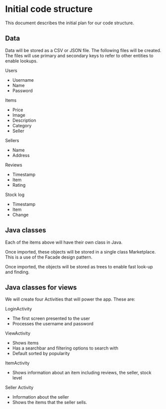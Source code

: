 # Initial code structure

This document describes the initial plan for our code structure.

## Data

Data will be stored as a CSV or JSON file. The following files will be created. The files will use primary and secondary keys to refer to other entities to enable lookups.

Users
- Username
- Name
- Password

Items
- Price
- Image
- Description
- Category
- Seller

Sellers
- Name
- Address

Reviews
- Timestamp
- Item
- Rating

Stock log
- Timestamp
- Item
- Change

## Java classes
Each of the items above will have their own class in Java. 

Once imported, these objects will be stored in a single class Marketplace. This is a use of the Facade design pattern.

Once imported, the objects will be stored as trees to enable fast look-up and finding.

## Java classes for views

We will create four Activities that will power the app. These are:

LoginActivity
- The first screen presented to the user
- Processes the username and password

ViewActivity
- Shows items
- Has a searchbar and filtering options to search with
- Default sorted by popularity

ItemActivity
- Shows information about an item including reviews, the seller, stock level

Seller Activity
- Information about the seller
- Shows the items that the seller sells.
